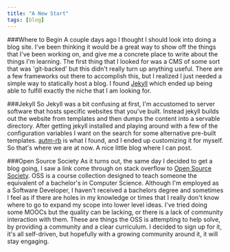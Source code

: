 ```yaml
---
title: "A New Start"
tags: [blog]
---
```



###Where to Begin
A couple days ago I thought I should look into doing a blog site.  I've been thinking it would be a great way to show off the things that I've been working on, and give me a concrete place to write about the things I'm learning.  The first thing that I looked for was a CMS of some sort that was 'git-backed' but this didn't really turn up anything useful. There are a few frameworks out there to accomplish this, but I realized I just needed a simple way to statically host a blog.  I found [Jekyll] which ended up being able to fulfill exactly the niche that I am looking for.

###Jekyll
So Jekyll was a bit confusing at first, I'm accustomed to server software that hosts specific websites that you've built.  Instead jekyll builds out the website from templates and then dumps the content into a servable directory.  After getting jekyll installed and playing around with a few of the configuration variables I want on the search for some alternative pre-built templates. [autm-rb] is what I found, and I ended up customizing it for myself.  So that's where we are at now. A nice little blog where I can post.

###Open Source Society
As it turns out, the same day I decided to get a blog going, I saw a link come through on stack overflow to [Open Source Society].  OSS is a course collection designed to teach someone the equivalent of a bachelor's in Computer Science.  Although I'm employed as a Software Developer, I haven't received a bachelors degree and sometimes I feel as if there are holes in my knowledge or times that I really don't know where to go to expand my scope into lower level ideas.  I've tried doing some MOOCs but the quality can be lacking, or there is a lack of community interaction with them.  These are things the OSS is attempting to help solve, by providing a community and a clear curriculum.  I decided to sign up for it, it's all self-driven, but hopefully with a growing community around it, it will stay engaging.


[Jekyll]: http://www.jekyllrb.com
[autm-rb]: https://github.com/railsr/autm-rb
[Open Source Society]: https://www.github.com/open-source-society
